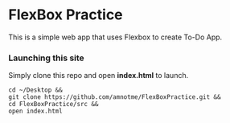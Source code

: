 # FlexBox Practice

This is a simple web app that uses Flexbox to create To-Do App.

### Launching this site

Simply clone this repo and open **index.html** to launch.

```
cd ~/Desktop &&
git clone https://github.com/amnotme/FlexBoxPractice.git &&
cd FlexBoxPractice/src && 
open index.html
```

